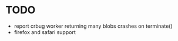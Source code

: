 # TODO

- report crbug worker returning many blobs crashes on terminate()
- firefox and safari support